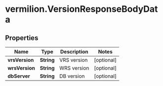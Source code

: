 # vermilion.VersionResponseBodyData

## Properties

Name | Type | Description | Notes
------------ | ------------- | ------------- | -------------
**vrsVersion** | **String** | VRS version | [optional] 
**wrsVersion** | **String** | WRS version | [optional] 
**dbServer** | **String** | DB version | [optional] 


